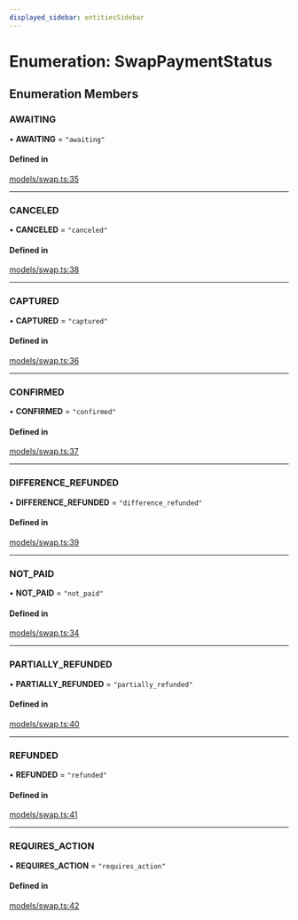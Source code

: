 ```yaml
---
displayed_sidebar: entitiesSidebar
---
```


# Enumeration: SwapPaymentStatus

## Enumeration Members

### AWAITING

• **AWAITING** = ``"awaiting"``

#### Defined in

[models/swap.ts:35](https://github.com/srindom/medusa/blob/c66e9080/packages/medusa/src/models/swap.ts#L35)

___

### CANCELED

• **CANCELED** = ``"canceled"``

#### Defined in

[models/swap.ts:38](https://github.com/srindom/medusa/blob/c66e9080/packages/medusa/src/models/swap.ts#L38)

___

### CAPTURED

• **CAPTURED** = ``"captured"``

#### Defined in

[models/swap.ts:36](https://github.com/srindom/medusa/blob/c66e9080/packages/medusa/src/models/swap.ts#L36)

___

### CONFIRMED

• **CONFIRMED** = ``"confirmed"``

#### Defined in

[models/swap.ts:37](https://github.com/srindom/medusa/blob/c66e9080/packages/medusa/src/models/swap.ts#L37)

___

### DIFFERENCE\_REFUNDED

• **DIFFERENCE\_REFUNDED** = ``"difference_refunded"``

#### Defined in

[models/swap.ts:39](https://github.com/srindom/medusa/blob/c66e9080/packages/medusa/src/models/swap.ts#L39)

___

### NOT\_PAID

• **NOT\_PAID** = ``"not_paid"``

#### Defined in

[models/swap.ts:34](https://github.com/srindom/medusa/blob/c66e9080/packages/medusa/src/models/swap.ts#L34)

___

### PARTIALLY\_REFUNDED

• **PARTIALLY\_REFUNDED** = ``"partially_refunded"``

#### Defined in

[models/swap.ts:40](https://github.com/srindom/medusa/blob/c66e9080/packages/medusa/src/models/swap.ts#L40)

___

### REFUNDED

• **REFUNDED** = ``"refunded"``

#### Defined in

[models/swap.ts:41](https://github.com/srindom/medusa/blob/c66e9080/packages/medusa/src/models/swap.ts#L41)

___

### REQUIRES\_ACTION

• **REQUIRES\_ACTION** = ``"requires_action"``

#### Defined in

[models/swap.ts:42](https://github.com/srindom/medusa/blob/c66e9080/packages/medusa/src/models/swap.ts#L42)
